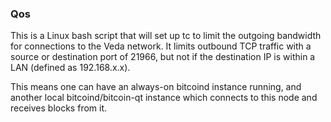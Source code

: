 ### Qos ###

This is a Linux bash script that will set up tc to limit the outgoing bandwidth for connections to the Veda network. It limits outbound TCP traffic with a source or destination port of 21966, but not if the destination IP is within a LAN (defined as 192.168.x.x).

This means one can have an always-on bitcoind instance running, and another local bitcoind/bitcoin-qt instance which connects to this node and receives blocks from it.
